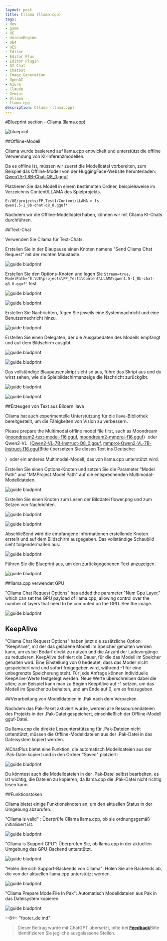 ```yaml
---
layout: post
title: Cllama (llama.cpp)
tags:
- dev
- game
- UE
- UnreanEngine
- UE4
- UE5
- Editor
- Editor Plus
- Editor Plugin
- AI Chat
- Chatbot
- Image Generation
- OpenAI
- Azure
- Claude
- Gemini
- Ollama
- llama.cpp
description: Cllama (llama.cpp)
---
```


<meta property="og:title" content="UE 插件 AIChatPlus 使用说明 - 蓝图篇 - Cllama (llama.cpp)" />

#Blueprint section - Cllama (llama.cpp)

![blueprint](assets/img/2024-ue-aichatplus/usage/blueprint/cllama_all.png)

##Offline-Modell

Cllama wurde basierend auf llama.cpp entwickelt und unterstützt die offline Verwendung von KI-Inferenzmodellen.

Da es offline ist, müssen wir zuerst die Modelldatei vorbereiten, zum Beispiel das Offline-Modell von der HuggingFace-Website herunterladen: [Qwen1.5-1.8B-Chat-Q8_0.gguf](https://huggingface.co/second-state/Qwen1.5-1.8B-Chat-GGUF/resolve/main/Qwen1.5-1.8B-Chat-Q8_0.gguf)

Platzieren Sie das Modell in einem bestimmten Ordner, beispielsweise im Verzeichnis Content/LLAMA des Spielprojekts.

```shell
E:/UE/projects/FP_Test1/Content/LLAMA > ls
qwen1.5-1_8b-chat-q8_0.gguf*
```

Nachdem wir die Offline-Modelldatei haben, können wir mit Cllama KI-Chats durchführen.

##Text-Chat

Verwenden Sie Cllama für Text-Chats.

Erstellen Sie in der Blaupause einen Knoten namens "Send Cllama Chat Request" mit der rechten Maustaste.

![guide bludprint](assets/img/2024-ue-aichatplus/guide_blueprint_1.png)

Erstellen Sie den Options-Knoten und legen Sie `Stream=true, ModelPath="E:\UE\projects\FP_Test1\Content\LLAMA\qwen1.5-1_8b-chat-q8_0.gguf"` fest.

![guide bludprint](assets/img/2024-ue-aichatplus/guide_blueprint_2.png)

![guide bludprint](assets/img/2024-ue-aichatplus/guide_blueprint_3.png)

Erstellen Sie Nachrichten, fügen Sie jeweils eine Systemnachricht und eine Benutzernachricht hinzu.

![guide bludprint](assets/img/2024-ue-aichatplus/guide_blueprint_4.png)

Erstellen Sie einen Delegaten, der die Ausgabedaten des Modells empfängt und auf dem Bildschirm ausgibt.

![guide bludprint](assets/img/2024-ue-aichatplus/guide_blueprint_5.png)

![guide bludprint](assets/img/2024-ue-aichatplus/guide_blueprint_6.png)

Das vollständige Blaupausenskript sieht so aus, führe das Skript aus und du wirst sehen, wie die Spielbildschirmanzeige die Nachricht zurückgibt.

![guide bludprint](assets/img/2024-ue-aichatplus/guide_blueprint_7.png)

![guide bludprint](assets/img/2024-ue-aichatplus/guide_blueprint_8.png)

##Erzeugen von Text aus Bildern llava

Cllama hat auch experimentelle Unterstützung für die llava-Bibliothek bereitgestellt, um die Fähigkeiten von Vision zu verbessern.

Please prepare the Multimodal offline model file first, such as Moondream ([moondream2-text-model-f16.gguf](https://huggingface.co/vikhyatk/moondream2/blob/main/moondream2-text-model-f16.gguf), [moondream2-mmproj-f16.gguf](https://huggingface.co/vikhyatk/moondream2/blob/main/moondream2-mmproj-f16.gguf)）oder Qwen2-VL（[Qwen2-VL-7B-Instruct-Q8_0.gguf](https://huggingface.co/bartowski/Qwen2-VL-7B-Instruct-GGUF/resolve/main/Qwen2-VL-7B-Instruct-Q8_0.gguf), [mmproj-Qwen2-VL-7B-Instruct-f16.gguf](https://huggingface.co/bartowski/Qwen2-VL-7B-Instruct-GGUF/resolve/main/mmproj-Qwen2-VL-7B-Instruct-f16.gguf)Bitte übersetzen Sie diesen Text ins Deutsche:

）oder ein anderes Multimodal-Modell, das von llama.cpp unterstützt wird.

Erstellen Sie einen Options-Knoten und setzen Sie die Parameter "Model Path" und "MMProject Model Path" auf die entsprechenden Multimodal-Modelldateien.

![guide bludprint](assets/img/2024-ue-aichatplus/usage/blueprint/cllama_vision_1.png)

Erstellen Sie einen Knoten zum Lesen der Bilddatei flower.png und zum Setzen von Nachrichten.

![guide bludprint](assets/img/2024-ue-aichatplus/usage/blueprint/cllama_vision_2.png)

![guide bludprint](assets/img/2024-ue-aichatplus/usage/blueprint/cllama_vision_3.png)

Abschließend wird die empfangene Informationen erstellende Knoten erstellt und auf dem Bildschirm ausgegeben. Das vollständige Schaubild sieht folgendermaßen aus:

![guide bludprint](assets/img/2024-ue-aichatplus/usage/blueprint/cllama_vision_4.png)

Führen Sie die Blueprint aus, um den zurückgegebenen Text anzuzeigen.

![guide bludprint](assets/img/2024-ue-aichatplus/usage/blueprint/cllama_vision_5.png)

##llama.cpp verwendet GPU

"Cllama Chat Request Options" has added the parameter "Num Gpu Layer," which can set the GPU payload of llama.cpp, allowing control over the number of layers that need to be computed on the GPU. See the image.

![guide bludprint](assets/img/2024-ue-aichatplus/guide_cllama_gpu_1.png)

## KeepAlive

"Cllama Chat Request Options" haben jetzt die zusätzliche Option "KeepAlive", mit der das geladene Modell im Speicher gehalten werden kann, um es bei Bedarf direkt zu nutzen und die Anzahl der Ladevorgänge zu reduzieren. KeepAlive definiert die Dauer, für die das Modell im Speicher gehalten wird. Eine Einstellung von 0 bedeutet, dass das Modell nicht gespeichert wird und sofort freigegeben wird, während -1 für eine unbegrenzte Speicherung steht. Für jede Anfrage können individuelle KeepAlive-Werte festgelegt werden. Neue Werte überschreiben dabei die alten; zum Beispiel kann man zu Beginn KeepAlive auf -1 setzen, um das Modell im Speicher zu behalten, und am Ende auf 0, um es freizugeben.

##Verarbeitung von Modelldateien in .Pak nach dem Verpacken.

Nachdem das Pak-Paket aktiviert wurde, werden alle Ressourcendateien des Projekts in der .Pak-Datei gespeichert, einschließlich der Offline-Modell gguf-Datei.

Da llama.cpp die direkte Leseunterstützung für .Pak-Dateien nicht unterstützt, müssen die Offline-Modelldateien aus der .Pak-Datei in das Dateisystem kopiert werden.

AIChatPlus bietet eine Funktion, die automatisch Modelldateien aus der .Pak-Datei kopiert und in den Ordner "Saved" platziert:

![guide bludprint](assets/img/2024-ue-aichatplus/guide_cllama_gpu_3.png)

Du könntest auch die Modelldateien in der .Pak-Datei selbst bearbeiten, es ist wichtig, die Dateien zu kopieren, da llama.cpp die .Pak-Datei nicht richtig lesen kann.

##Funktionstoken

Cllama bietet einige Funktionsknoten an, um den aktuellen Status in der Umgebung abzurufen.


"Cllama is valid" : Überprüfe Cllama llama.cpp, ob sie ordnungsgemäß initialisiert ist.

![guide bludprint](assets/img/2024-ue-aichatplus/guide_util_1.png)

"Cllama is Support GPU": Überprüfen Sie, ob llama.cpp in der aktuellen Umgebung das GPU-Backend unterstützt.

![guide bludprint](assets/img/2024-ue-aichatplus/guide_util_2.png)

"Holen Sie sich Support-Backends von Cllama": Holen Sie alle Backends ab, die von der aktuellen llama.cpp unterstützt werden.


![guide bludprint](assets/img/2024-ue-aichatplus/guide_util_3.png)

"Cllama Prepare ModelFile In Pak": Automatisch Modelldateien aus Pak in das Dateisystem kopieren.

![guide bludprint](assets/img/2024-ue-aichatplus/guide_util_4.png)


--8<-- "footer_de.md"


> Dieser Beitrag wurde mit ChatGPT übersetzt, bitte bei [**Feedback**](https://github.com/disenone/wiki_blog/issues/new)Bitte identifizieren Sie jegliche ausgelassene Stellen. 
